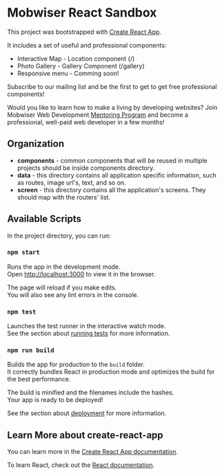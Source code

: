 # Mobwiser React Sandbox

This project was bootstrapped with [Create React App](https://github.com/facebook/create-react-app).

It includes a set of useful and professional components:

- Interactive Map - Location component (/)
- Photo Gallery - Gallery Component (/gallery)
- Responsive menu - Comming soon!

Subscribe to our mailing list and be the first to get to get free professional components!

Would you like to learn how to make a living by developing websites?
Join Mobwiser Web Development [Mentoring Program](https://mobwiser.com/mobwiser-it-academy-plans-and-pricing/) and become a professional, well-paid web developer in a few months!

## Organization

- **components** - common components that will be reused in multiple projects should be inside components directory.
- **data** - this directory contains all application specific information, such as routes, image url's, text, and so on.
- **screen** - this directory contains all the application's screens. They should map with the routers' list.

## Available Scripts

In the project directory, you can run:

### `npm start`

Runs the app in the development mode.<br>
Open [http://localhost:3000](http://localhost:3000) to view it in the browser.

The page will reload if you make edits.<br>
You will also see any lint errors in the console.

### `npm test`

Launches the test runner in the interactive watch mode.<br>
See the section about [running tests](https://facebook.github.io/create-react-app/docs/running-tests) for more information.

### `npm run build`

Builds the app for production to the `build` folder.<br>
It correctly bundles React in production mode and optimizes the build for the best performance.

The build is minified and the filenames include the hashes.<br>
Your app is ready to be deployed!

See the section about [deployment](https://facebook.github.io/create-react-app/docs/deployment) for more information.

## Learn More about create-react-app

You can learn more in the [Create React App documentation](https://facebook.github.io/create-react-app/docs/getting-started).

To learn React, check out the [React documentation](https://reactjs.org/).
